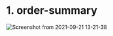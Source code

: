 # 1. order-summary
![Screenshot from 2021-09-21 13-21-38](https://user-images.githubusercontent.com/89732980/134161986-43326478-ad5c-407c-a0d8-bbb7eac3281c.png)

